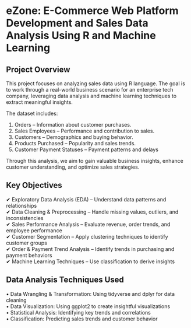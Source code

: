 # eZone: E-Commerce Web Platform Development and Sales Data Analysis Using R and Machine Learning

## Project Overview

This project focuses on analyzing sales data using R language. The goal is to work through a real-world business scenario for an enterprise tech company, leveraging data analysis and machine learning techniques to extract meaningful insights.

The dataset includes:
  
  1. Orders – Information about customer purchases.
  2. Sales Employees – Performance and contribution to sales.
  3. Customers – Demographics and buying behavior.
  4. Products Purchased – Popularity and sales trends.
  5. Customer Payment Statuses – Payment patterns and delays

Through this analysis, we aim to gain valuable business insights, enhance customer understanding, and optimize sales strategies.

## Key Objectives

✔ Exploratory Data Analysis (EDA) – Understand data patterns and relationships  
✔ Data Cleaning & Preprocessing – Handle missing values, outliers, and inconsistencies  
✔ Sales Performance Analysis – Evaluate revenue, order trends, and employee performance  
✔ Customer Segmentation – Apply clustering techniques to identify customer groups  
✔ Order & Payment Trend Analysis – Identify trends in purchasing and payment behaviors  
✔ Machine Learning Techniques – Use classification to derive insights


## Data Analysis Techniques Used  
•	Data Wrangling & Transformation: Using tidyverse and dplyr for data cleaning  
•	Data Visualization: Using ggplot2 to create insightful visualizations  
•	Statistical Analysis: Identifying key trends and correlations    
•	Classification: Predicting sales trends and customer behavior

